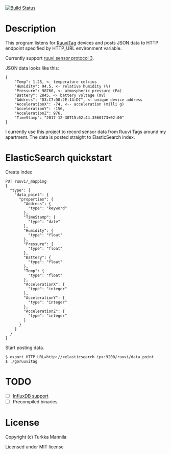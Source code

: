 [![Build Status](https://travis-ci.org/Turee/goruuvitag.svg?branch=master)](https://travis-ci.org/Turee/goruuvitag)

# Description

This program listens for [RuuviTag](https://tag.ruuvi.com/) devices and posts JSON data to HTTP endpoint specified by HTTP_URL environment variable.

Currently support [ruuvi sensor protocol 3](https://github.com/ruuvi/ruuvi-sensor-protocols).

JSON data looks like this:

```
{
	"Temp": 1.25, <- temperature celcius
	"Humidity": 94.5, <- relative humidity (%)
	"Pressure": 98760, <- atmospheric pressure (Pa)
	"Battery": 2845, <- battery voltage (mV)
	"Address": "D3:C7:D0:2E:14:D7", <- unique device address
	"AccelerationX": -74, <-- acceleration (milli g)
	"AccelerationY": -156,
	"AccelerationZ": 976,
	"TimeStamp": "2017-12-30T15:02:44.3560173+02:00"
}
```
I currently use this project to record sensor data from Ruuvi Tags around my apartment. The data is posted straight to ElasticSearch index.

# ElasticSearch quickstart

Create index
```
PUT ruuvi/_mapping
{
  "type": {
    "data_point": {
      "properties": {
        "Address": {
          "type": "keyword"
        },
        "TimeStamp": {
          "type": "date"
        },
        "Humidity": {
          "type": "float"
        },
        "Pressure": {
          "type": "float"
        },
        "Battery": {
          "type": "float"
        },
        "Temp": {
          "type": "float"
        },
        "AccelerationX": {
          "type": "integer"
        },
        "AccelerationY": {
          "type": "integer"
        },
        "AccelerationZ": {
          "type": "integer"
        }
      }
    }
  }
}
```
Start posting data.

```
$ export HTTP_URL=http://<elasticsearch ip>:9200/ruuvi/data_point
$ ./goruuvitag
```

# TODO

- [ ] [InfluxDB support](https://docs.influxdata.com/influxdb/v1.4/guides/writing_data/)
- [ ] Precompiled binaries

# License

Copyright (c) Turkka Mannila

Licensed under MIT license
